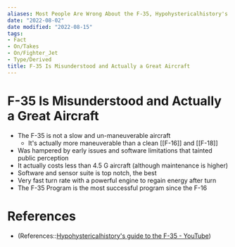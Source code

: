 ```yaml
---
aliases: Most People Are Wrong About the F-35, Hypohystericalhistory's Guide to the F-35
date: "2022-08-02"
date modified: "2022-08-15"
tags:
- Fact
- On/Takes
- On/Fighter_Jet
- Type/Derived
title: F-35 Is Misunderstood and Actually a Great Aircraft
---
```


# F-35 Is Misunderstood and Actually a Great Aircraft
- The F-35 is not a slow and un-maneuverable aircraft
  - It's actually more maneuverable than a clean [[F-16]] and [[F-18]]
- Was hampered by early issues and software limitations that tainted public perception
- It actually costs less than 4.5 G aircraft (although maintenance is higher)
- Software and sensor suite is top notch, the best
- Very fast turn rate with a powerful engine to regain energy after turn
- The F-35 Program is the most successful program since the F-16

# References
- (References::[Hypohystericalhistory's guide to the F-35 - YouTube](https://www.youtube.com/watch?v=YQgNwrtVoZ4))
